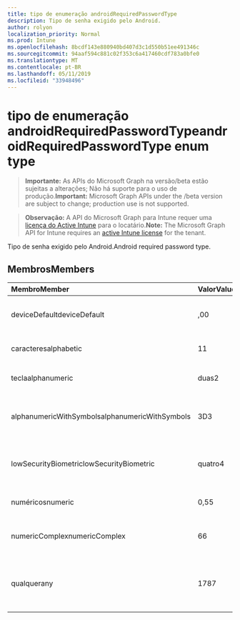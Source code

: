 ```yaml
---
title: tipo de enumeração androidRequiredPasswordType
description: Tipo de senha exigido pelo Android.
author: rolyon
localization_priority: Normal
ms.prod: Intune
ms.openlocfilehash: 8bcdf143e880940bd407d3c1d550b51ee491346c
ms.sourcegitcommit: 94aaf594c881c02f353c6a417460cdf783a0bfe0
ms.translationtype: MT
ms.contentlocale: pt-BR
ms.lasthandoff: 05/11/2019
ms.locfileid: "33948496"
---
```

# <a name="androidrequiredpasswordtype-enum-type"></a><span data-ttu-id="24921-103">tipo de enumeração androidRequiredPasswordType</span><span class="sxs-lookup"><span data-stu-id="24921-103">androidRequiredPasswordType enum type</span></span>

> <span data-ttu-id="24921-104">**Importante:** As APIs do Microsoft Graph na versão/beta estão sujeitas a alterações; Não há suporte para o uso de produção.</span><span class="sxs-lookup"><span data-stu-id="24921-104">**Important:** Microsoft Graph APIs under the /beta version are subject to change; production use is not supported.</span></span>

> <span data-ttu-id="24921-105">**Observação:** A API do Microsoft Graph para Intune requer uma [licença do Active Intune](https://go.microsoft.com/fwlink/?linkid=839381) para o locatário.</span><span class="sxs-lookup"><span data-stu-id="24921-105">**Note:** The Microsoft Graph API for Intune requires an [active Intune license](https://go.microsoft.com/fwlink/?linkid=839381) for the tenant.</span></span>

<span data-ttu-id="24921-106">Tipo de senha exigido pelo Android.</span><span class="sxs-lookup"><span data-stu-id="24921-106">Android required password type.</span></span>

## <a name="members"></a><span data-ttu-id="24921-107">Membros</span><span class="sxs-lookup"><span data-stu-id="24921-107">Members</span></span>
|<span data-ttu-id="24921-108">Membro</span><span class="sxs-lookup"><span data-stu-id="24921-108">Member</span></span>|<span data-ttu-id="24921-109">Valor</span><span class="sxs-lookup"><span data-stu-id="24921-109">Value</span></span>|<span data-ttu-id="24921-110">Descrição</span><span class="sxs-lookup"><span data-stu-id="24921-110">Description</span></span>|
|:---|:---|:---|
|<span data-ttu-id="24921-111">deviceDefault</span><span class="sxs-lookup"><span data-stu-id="24921-111">deviceDefault</span></span>|<span data-ttu-id="24921-112">,0</span><span class="sxs-lookup"><span data-stu-id="24921-112">0</span></span>|<span data-ttu-id="24921-113">Valor padrão do dispositivo, sem intenção.</span><span class="sxs-lookup"><span data-stu-id="24921-113">Device default value, no intent.</span></span>|
|<span data-ttu-id="24921-114">caracteres</span><span class="sxs-lookup"><span data-stu-id="24921-114">alphabetic</span></span>|<span data-ttu-id="24921-115">1</span><span class="sxs-lookup"><span data-stu-id="24921-115">1</span></span>|<span data-ttu-id="24921-116">Senha alfabética necessária.</span><span class="sxs-lookup"><span data-stu-id="24921-116">Alphabetic password required.</span></span>|
|<span data-ttu-id="24921-117">tecla</span><span class="sxs-lookup"><span data-stu-id="24921-117">alphanumeric</span></span>|<span data-ttu-id="24921-118">duas</span><span class="sxs-lookup"><span data-stu-id="24921-118">2</span></span>|<span data-ttu-id="24921-119">Senha alfanumérica obrigatória.</span><span class="sxs-lookup"><span data-stu-id="24921-119">Alphanumeric password required.</span></span>|
|<span data-ttu-id="24921-120">alphanumericWithSymbols</span><span class="sxs-lookup"><span data-stu-id="24921-120">alphanumericWithSymbols</span></span>|<span data-ttu-id="24921-121">3D</span><span class="sxs-lookup"><span data-stu-id="24921-121">3</span></span>|<span data-ttu-id="24921-122">Alfanumérica com símbolos de senha necessários.</span><span class="sxs-lookup"><span data-stu-id="24921-122">Alphanumeric with symbols password required.</span></span>|
|<span data-ttu-id="24921-123">lowSecurityBiometric</span><span class="sxs-lookup"><span data-stu-id="24921-123">lowSecurityBiometric</span></span>|<span data-ttu-id="24921-124">quatro</span><span class="sxs-lookup"><span data-stu-id="24921-124">4</span></span>|<span data-ttu-id="24921-125">Senha com base em Biometria de segurança baixa necessária.</span><span class="sxs-lookup"><span data-stu-id="24921-125">Low security biometrics based password required.</span></span>|
|<span data-ttu-id="24921-126">numéricos</span><span class="sxs-lookup"><span data-stu-id="24921-126">numeric</span></span>|<span data-ttu-id="24921-127">0,5</span><span class="sxs-lookup"><span data-stu-id="24921-127">5</span></span>|<span data-ttu-id="24921-128">Senha numérica obrigatória.</span><span class="sxs-lookup"><span data-stu-id="24921-128">Numeric password required.</span></span>|
|<span data-ttu-id="24921-129">numericComplex</span><span class="sxs-lookup"><span data-stu-id="24921-129">numericComplex</span></span>|<span data-ttu-id="24921-130">6</span><span class="sxs-lookup"><span data-stu-id="24921-130">6</span></span>|<span data-ttu-id="24921-131">Senha numérica complexa obrigatória.</span><span class="sxs-lookup"><span data-stu-id="24921-131">Numeric complex password required.</span></span>|
|<span data-ttu-id="24921-132">qualquer</span><span class="sxs-lookup"><span data-stu-id="24921-132">any</span></span>|<span data-ttu-id="24921-133">178</span><span class="sxs-lookup"><span data-stu-id="24921-133">7</span></span>|<span data-ttu-id="24921-134">Uma senha ou um padrão é necessário, e qualquer um é aceitável.</span><span class="sxs-lookup"><span data-stu-id="24921-134">A password or pattern is required, and any is acceptable.</span></span>|




